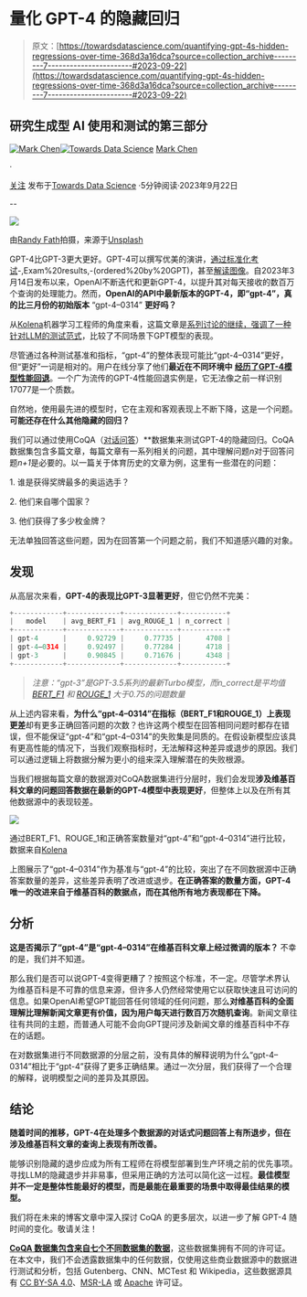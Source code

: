 # 量化 GPT-4 的隐藏回归

> 原文：[https://towardsdatascience.com/quantifying-gpt-4s-hidden-regressions-over-time-368d3a16dca?source=collection_archive---------7-----------------------#2023-09-22](https://towardsdatascience.com/quantifying-gpt-4s-hidden-regressions-over-time-368d3a16dca?source=collection_archive---------7-----------------------#2023-09-22)

## 研究生成型 AI 使用和测试的第三部分

[](https://markopolocheno.medium.com/?source=post_page-----368d3a16dca--------------------------------)[![Mark Chen](../Images/2d51d4e7ab451b55733a018a3d10a0a7.png)](https://markopolocheno.medium.com/?source=post_page-----368d3a16dca--------------------------------)[](https://towardsdatascience.com/?source=post_page-----368d3a16dca--------------------------------)[![Towards Data Science](../Images/a6ff2676ffcc0c7aad8aaf1d79379785.png)](https://towardsdatascience.com/?source=post_page-----368d3a16dca--------------------------------) [Mark Chen](https://markopolocheno.medium.com/?source=post_page-----368d3a16dca--------------------------------)

·

[关注](https://medium.com/m/signin?actionUrl=https%3A%2F%2Fmedium.com%2F_%2Fsubscribe%2Fuser%2F377682c0f342&operation=register&redirect=https%3A%2F%2Ftowardsdatascience.com%2Fquantifying-gpt-4s-hidden-regressions-over-time-368d3a16dca&user=Mark+Chen&userId=377682c0f342&source=post_page-377682c0f342----368d3a16dca---------------------post_header-----------) 发布于[Towards Data Science](https://towardsdatascience.com/?source=post_page-----368d3a16dca--------------------------------) ·5分钟阅读·2023年9月22日[](https://medium.com/m/signin?actionUrl=https%3A%2F%2Fmedium.com%2F_%2Fvote%2Ftowards-data-science%2F368d3a16dca&operation=register&redirect=https%3A%2F%2Ftowardsdatascience.com%2Fquantifying-gpt-4s-hidden-regressions-over-time-368d3a16dca&user=Mark+Chen&userId=377682c0f342&source=-----368d3a16dca---------------------clap_footer-----------)

--

[](https://medium.com/m/signin?actionUrl=https%3A%2F%2Fmedium.com%2F_%2Fbookmark%2Fp%2F368d3a16dca&operation=register&redirect=https%3A%2F%2Ftowardsdatascience.com%2Fquantifying-gpt-4s-hidden-regressions-over-time-368d3a16dca&source=-----368d3a16dca---------------------bookmark_footer-----------)![](../Images/071dde74efb851e67523d42b93c503db.png)

由[Randy Fath](https://unsplash.com/@randyfath?utm_source=medium&utm_medium=referral)拍摄，来源于[Unsplash](https://unsplash.com/?utm_source=medium&utm_medium=referral)

GPT-4比GPT-3更大更好。GPT-4可以撰写优美的演讲，[通过标准化考试](https://openai.com/research/gpt-4#:~:text=among%20test%20takers)-,Exam%20results,-(ordered%20by%20GPT)，甚至[解读图像](https://openai.com/research/gpt-4#:~:text=Visual%20inputs%3A%20VGA%20charger)。自2023年3月14日发布以来，OpenAI不断迭代和更新GPT-4，以提升其对每天接收的数百万个查询的处理能力。然而，**OpenAI的API中最新版本的GPT-4，即“gpt-4”，真的比三月份的初始版本** “gpt-4–0314” **更好吗？**

从[Kolena](https://www.kolena.io/)机器学习工程师的角度来看，这篇文章是[系列讨论的继续，强调了一种针对LLM的测试范式](/how-to-validate-openai-gpt-model-performance-with-text-summarization-298978fea764)，比较了不同场景下GPT模型的表现。

尽管通过各种测试基准和指标，“gpt-4”的整体表现可能比“gpt-4–0314”更好，但“更好”一词是相对的。用户在线分享了他们**最近在不同环境中** [**经历了GPT-4模型性能回退**](https://arxiv.org/pdf/2307.09009.pdf)。一个广为流传的GPT-4性能回退实例是，它无法像之前一样识别17077是一个质数。

自然地，使用最先进的模型时，它在主观和客观表现上不断下降，这是一个问题。**可能还存在什么其他隐藏的回归？**

我们可以通过使用CoQA（[对话问答](https://stanfordnlp.github.io/coqa/)）**数据集来测试GPT-4的隐藏回归。CoQA数据集包含多篇文章，每篇文章有一系列相关的问题，其中理解问题*n*对于回答问题*n+1*是必要的。以一篇关于体育历史的文章为例，这里有一些潜在的问题：

1\. 谁是获得奖牌最多的奥运选手？

2\. 他们来自哪个国家？

3\. 他们获得了多少枚金牌？

无法单独回答这些问题，因为在回答第一个问题之前，我们不知道感兴趣的对象。

## 发现

从高层次来看，**GPT-4的表现比GPT-3显著更好**，但它仍然不完美：

```py
+------------+-------------+-------------+-----------+
|   model    | avg_BERT_F1 | avg_ROUGE_1 | n_correct |
+------------+-------------+-------------+-----------+
| gpt-4      |     0.92729 |     0.77735 |      4708 |
| gpt-4–0314 |     0.92497 |     0.77284 |      4718 |
| gpt-3      |     0.90845 |     0.71676 |      4348 |
+------------+-------------+-------------+-----------+
```

> *注意：“gpt-3”是GPT-3.5系列的最新Turbo模型，而n_correct是平均值* [*BERT_F1*](https://huggingface.co/spaces/evaluate-metric/bertscore) *和* [*ROUGE_1*](https://huggingface.co/spaces/evaluate-metric/rouge) *大于0.75的问题数量*

从上述内容来看，**为什么“gpt-4–0314”在指标（BERT_F1和ROUGE_1）上表现更差**却有更多正确回答问题的次数？也许这两个模型在回答相同问题时都存在错误，但不能保证“gpt-4”和“gpt-4–0314”的失败集是同质的。在假设新模型应该具有更高性能的情况下，当我们观察指标时，无法解释这种差异或退步的原因。我们可以通过逻辑上将数据分解为更小的组来深入理解潜在的失败根源。

当我们根据每篇文章的数据源对CoQA数据集进行分层时，我们会发现**涉及维基百科文章的问题回答数据在最新的GPT-4模型中表现更好**，但整体上以及在所有其他数据源中的表现较差。

![](../Images/0bcb9c86a241236d376533458b45d1c1.png)

通过BERT_F1、ROUGE_1和正确答案数量对“gpt-4”和“gpt-4–0314”进行比较，数据来自[Kolena](https://www.kolena.io/)

上图展示了“gpt-4–0314”作为基准与“gpt-4”的比较，突出了在不同数据源中正确答案数量的差异，这些差异表明了改进或退步。**在正确答案的数量方面，GPT-4唯一的改进来自于维基百科的数据点，而在其他所有地方表现都在下降。**

## 分析

**这是否揭示了“gpt-4”是“gpt-4–0314”在维基百科文章上经过微调的版本？** 不幸的是，我们并不知道。

那么我们是否可以说GPT-4变得更糟了？按照这个标准，不一定。尽管学术界认为维基百科是不可靠的信息来源，但许多人仍然经常使用它以获取快速且可访问的信息。如果OpenAI希望GPT能回答任何领域的任何问题，那么**对维基百科的全面理解比理解新闻文章更有价值，因为用户每天进行数百万次随机查询**。新闻文章往往有共同的主题，而普通人可能不会向GPT提问涉及新闻文章的维基百科中不存在的话题。

在对数据集进行不同数据源的分层之前，没有具体的解释说明为什么“gpt-4–0314”相比于“gpt-4”获得了更多正确结果。通过一次分层，我们获得了一个合理的解释，说明模型之间的差异及其原因。

## 结论

**随着时间的推移，GPT-4在处理多个数据源的对话式问题回答上有所退步，但在涉及维基百科文章的查询上表现有所改善。**

能够识别隐藏的退步应成为所有工程师在将模型部署到生产环境之前的优先事项。寻找LLM的隐藏退步并非易事，但采用正确的方法可以简化这一过程。**最佳模型并不一定是整体性能最好的模型，而是最能在最重要的场景中取得最佳结果的模型。**

我们将在未来的博客文章中深入探讨 CoQA 的更多层次，以进一步了解 GPT-4 随时间的变化。敬请关注！

**[CoQA 数据集包含来自七个不同数据集的数据](https://stanfordnlp.github.io/coqa/#:~:text=Submission%20Tutorial-,License,-CoQA%20contains%20passages)**，这些数据集拥有不同的许可证。在本文中，我们不会透露数据集中的任何数据，仅使用这些商业数据源中的数据进行测试和分析，包括 Gutenberg、CNN、MCTest 和 Wikipedia，这些数据源具有 [CC BY-SA 4.0](https://creativecommons.org/licenses/by-sa/4.0/)、[MSR-LA](https://github.com/mcobzarenco/mctest/blob/master/data/MCTest/LICENSE.pdf) 或 [Apache](https://github.com/deepmind/rc-data/blob/master/LICENSE) 许可证。
